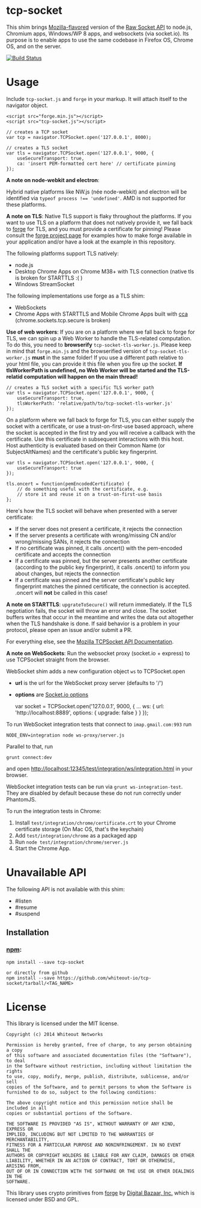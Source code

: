 tcp-socket
==========

This shim brings [Mozilla-flavored](https://developer.mozilla.org/en-US/docs/WebAPI/TCP_Socket) version of the [Raw Socket API](http://www.w3.org/TR/raw-sockets/) to node.js, Chromium apps, Windows/WP 8 apps, and websockets (via socket.io). Its purpose is to enable apps to use the same codebase in Firefox OS, Chrome OS, and on the server.

[![Build Status](https://travis-ci.org/whiteout-io/tcp-socket.svg?branch=dev/umd)](https://travis-ci.org/whiteout-io/tcp-socket)

# Usage

Include `tcp-socket.js` and `forge` in your markup. It will attach itself to the navigator object.

    <script src="forge.min.js"></script>
    <script src="tcp-socket.js"></script>

    // creates a TCP socket
    var tcp = navigator.TCPSocket.open('127.0.0.1', 8000);

    // creates a TLS socket
    var tls = navigator.TCPSocket.open('127.0.0.1', 9000, {
        useSecureTransport: true,
        ca: 'insert PEM-formatted cert here' // certificate pinning
    });

**A note on node-webkit and electron**:

Hybrid native platforms like NW.js (née node-webkit) and electron will be identified via `typeof process !== 'undefined'`. AMD is not supported for these platforms.

**A note on TLS**: Native TLS support is flaky throughout the platforms. If you want to use TLS on a platform that does not natively provide it, we fall back to [forge](https://github.com/digitalbazaar/forge) for TLS, and you must provide a certificate for pinning! Please consult the [forge project page](https://github.com/digitalbazaar/forge) for examples how to make forge available in your application and/or have a look at the example in this repository.

The following platforms support TLS natively:

* node.js
* Desktop Chrome Apps on Chrome M38+ with TLS connection (native tls is broken for STARTTLS :( )
* Windows StreamSocket

The following implementations use forge as a TLS shim:

* WebSockets
* Chrome Apps with STARTTLS and Mobile Chrome Apps built with [cca](https://github.com/MobileChromeApps/mobile-chrome-apps) (chrome.sockets.tcp.secure is broken)

**Use of web workers**: If you are on a platform where we fall back to forge for TLS, we can spin up a Web Worker to handle the TLS-related computation. To do this, you need to **browserify** `tcp-socket-tls-worker.js`. Please keep in mind that `forge.min.js` and the browserified version of `tcp-socket-tls-worker.js` **must** in the same folder! If you use a different path relative to your html file, you can provide it this file when you fire up the socket. **If tlsWorkerPath is undefined, no Web Worker will be started and the TLS-relatid computation will happen on the main thread!**

    // creates a TLS socket with a specific TLS worker path
    var tls = navigator.TCPSocket.open('127.0.0.1', 9000, {
        useSecureTransport: true,
        tlsWorkerPath: 'relative/path/to/tcp-socket-tls-worker.js'
    });

On a platform where we fall back to forge for TLS, you can either supply the socket with a certificate, or use a trust-on-first-use based approach, where the socket is accepted in the first try and you will receive a callback with the certificate. Use this certificate in subsequent interactions with this host. Host authenticity is evaluated based on their Common Name (or SubjectAltNames) and the certificate's public key fingerprint.

    var tls = navigator.TCPSocket.open('127.0.0.1', 9000, {
        useSecureTransport: true
    });

    tls.oncert = function(pemEncodedCertificate) {
        // do something useful with the certificate, e.g.
        // store it and reuse it on a trust-on-first-use basis
    };

Here's how the TLS socket will behave when presented with a server certificate:

* If the server does not present a certificate, it rejects the connection
* If the server presents a certificate with wrong/missing CN and/or wrong/missing SANs, it rejects the connection
* If no certificate was pinned, it calls .oncert() with the pem-encoded certificate and accepts the connection
* If a certificate was pinned, but the server presents another certificate (according to the public key fingerprint), it calls .oncert() to inform you about changes, but rejects the connection
* If a certificate was pinned and the server certificate's public key fingerprint matches the pinned certificate, the connection is accepted. .oncert will **not** be called in this case!

**A note on STARTTLS**: `upgrateToSecure()` will return immediately. If the TLS negotiation fails, the socket will throw an error and close. The socket buffers writes that occur in the meantime and writes the data out altogether when the TLS handshake is done. If said behavior is a problem in your protocol, please open an issue and/or submit a PR.

For everything else, see the [Mozilla TCPSocket API Documentation](https://developer.mozilla.org/en-US/docs/Web/API/TCPSocket).

**A note on WebSockets**: Run the websocket proxy (socket.io + express) to use TCPSocket straight from the browser.

WebSocket shim adds a new configuration object `ws` to TCPSocket.open

  * **url** is the url for the WebSocket proxy server (defaults to '/')
  * **options** are [Socket.io options](http://socket.io/docs/client-api/#io(url:string,-opts:object):socket)

    var socket = TCPSocket.open('127.0.0.1', 9000, {
        ...
        ws: {
            url: 'http://localhost:8889',
            options: {
                upgrade: false
            }
        }
    });

To run WebSocket integration tests that connect to `imap.gmail.com:993` run

    NODE_ENV=integration node ws-proxy/server.js

Parallel to that, run

    grunt connect:dev

and open [http://localhost:12345/test/integration/ws/integration.html](http://localhost:12345/test/integration/ws/integration.html) in your browser.

WebSocket integration tests can be run via `grunt ws-integration-test`. They are disabled by default because these do not run correctly under PhantomJS.

To run the integration tests in Chrome:

1) Install `test/integration/chrome/certificate.crt` to your Chrome certificate storage (On Mac OS, that's the keychain)
2) Add `test/integration/chrome` as a packaged app
3) Run `node test/integration/chrome/server.js`
4) Start the Chrome App.

# Unavailable API

The following API is not available with this shim:

* #listen
* #resume
* #suspend

## Installation

### [npm](https://www.npmjs.org/):

    npm install --save tcp-socket

    or directly from github
    npm install --save https://github.com/whiteout-io/tcp-socket/tarball/<TAG_NAME>

# License

This library is licensed under the MIT license.

    Copyright (c) 2014 Whiteout Networks

    Permission is hereby granted, free of charge, to any person obtaining a copy
    of this software and associated documentation files (the "Software"), to deal
    in the Software without restriction, including without limitation the rights
    to use, copy, modify, merge, publish, distribute, sublicense, and/or sell
    copies of the Software, and to permit persons to whom the Software is
    furnished to do so, subject to the following conditions:

    The above copyright notice and this permission notice shall be included in all
    copies or substantial portions of the Software.

    THE SOFTWARE IS PROVIDED "AS IS", WITHOUT WARRANTY OF ANY KIND, EXPRESS OR
    IMPLIED, INCLUDING BUT NOT LIMITED TO THE WARRANTIES OF MERCHANTABILITY,
    FITNESS FOR A PARTICULAR PURPOSE AND NONINFRINGEMENT. IN NO EVENT SHALL THE
    AUTHORS OR COPYRIGHT HOLDERS BE LIABLE FOR ANY CLAIM, DAMAGES OR OTHER
    LIABILITY, WHETHER IN AN ACTION OF CONTRACT, TORT OR OTHERWISE, ARISING FROM,
    OUT OF OR IN CONNECTION WITH THE SOFTWARE OR THE USE OR OTHER DEALINGS IN THE
    SOFTWARE.

This library uses crypto primitives from [forge](https://github.com/digitalbazaar/forge) by [Digital Bazaar, Inc.](https://github.com/digitalbazaar) which is licensed under BSD and GPL.
